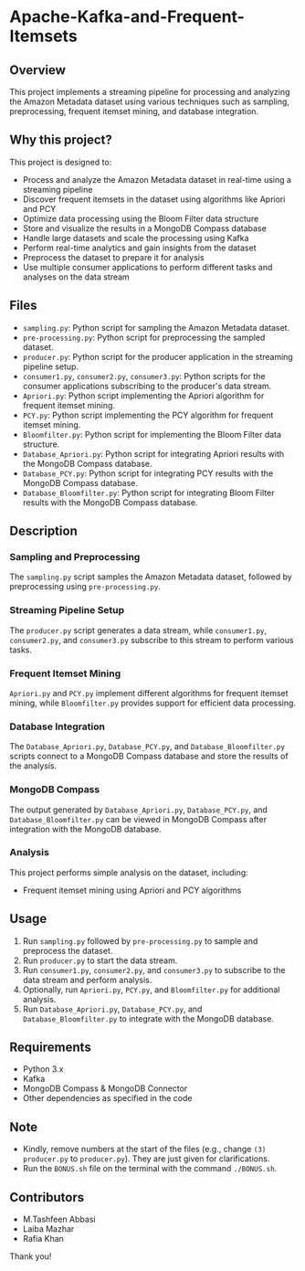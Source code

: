 # Apache-Kafka-and-Frequent-Itemsets

## Overview
This project implements a streaming pipeline for processing and analyzing the Amazon Metadata dataset using various techniques such as sampling, preprocessing, frequent itemset mining, and database integration.

## Why this project?
This project is designed to:
- Process and analyze the Amazon Metadata dataset in real-time using a streaming pipeline
- Discover frequent itemsets in the dataset using algorithms like Apriori and PCY
- Optimize data processing using the Bloom Filter data structure
- Store and visualize the results in a MongoDB Compass database
- Handle large datasets and scale the processing using Kafka
- Perform real-time analytics and gain insights from the dataset
- Preprocess the dataset to prepare it for analysis
- Use multiple consumer applications to perform different tasks and analyses on the data stream

## Files
- `sampling.py`: Python script for sampling the Amazon Metadata dataset.
- `pre-processing.py`: Python script for preprocessing the sampled dataset.
- `producer.py`: Python script for the producer application in the streaming pipeline setup.
- `consumer1.py`, `consumer2.py`, `consumer3.py`: Python scripts for the consumer applications subscribing to the producer's data stream.
- `Apriori.py`: Python script implementing the Apriori algorithm for frequent itemset mining.
- `PCY.py`: Python script implementing the PCY algorithm for frequent itemset mining.
- `Bloomfilter.py`: Python script for implementing the Bloom Filter data structure.
- `Database_Apriori.py`: Python script for integrating Apriori results with the MongoDB Compass database.
- `Database_PCY.py`: Python script for integrating PCY results with the MongoDB Compass database.
- `Database_Bloomfilter.py`: Python script for integrating Bloom Filter results with the MongoDB Compass database.

## Description
### Sampling and Preprocessing
The `sampling.py` script samples the Amazon Metadata dataset, followed by preprocessing using `pre-processing.py`.

### Streaming Pipeline Setup
The `producer.py` script generates a data stream, while `consumer1.py`, `consumer2.py`, and `consumer3.py` subscribe to this stream to perform various tasks.

### Frequent Itemset Mining
`Apriori.py` and `PCY.py` implement different algorithms for frequent itemset mining, while `Bloomfilter.py` provides support for efficient data processing.

### Database Integration
The `Database_Apriori.py`, `Database_PCY.py`, and `Database_Bloomfilter.py` scripts connect to a MongoDB Compass database and store the results of the analysis.

### MongoDB Compass
The output generated by `Database_Apriori.py`, `Database_PCY.py`, and `Database_Bloomfilter.py` can be viewed in MongoDB Compass after integration with the MongoDB database.

### Analysis
This project performs simple analysis on the dataset, including:
- Frequent itemset mining using Apriori and PCY algorithms

## Usage
1. Run `sampling.py` followed by `pre-processing.py` to sample and preprocess the dataset.
2. Run `producer.py` to start the data stream.
3. Run `consumer1.py`, `consumer2.py`, and `consumer3.py` to subscribe to the data stream and perform analysis.
4. Optionally, run `Apriori.py`, `PCY.py`, and `Bloomfilter.py` for additional analysis.
5. Run `Database_Apriori.py`, `Database_PCY.py`, and `Database_Bloomfilter.py` to integrate with the MongoDB database.

## Requirements
- Python 3.x
- Kafka
- MongoDB Compass & MongoDB Connector
- Other dependencies as specified in the code

## Note
- Kindly, remove numbers at the start of the files (e.g., change `(3) producer.py` to `producer.py`). They are just given for clarifications.
- Run the `BONUS.sh` file on the terminal with the command `./BONUS.sh`.

## Contributors
- M.Tashfeen Abbasi
- Laiba Mazhar
- Rafia Khan

Thank you!
